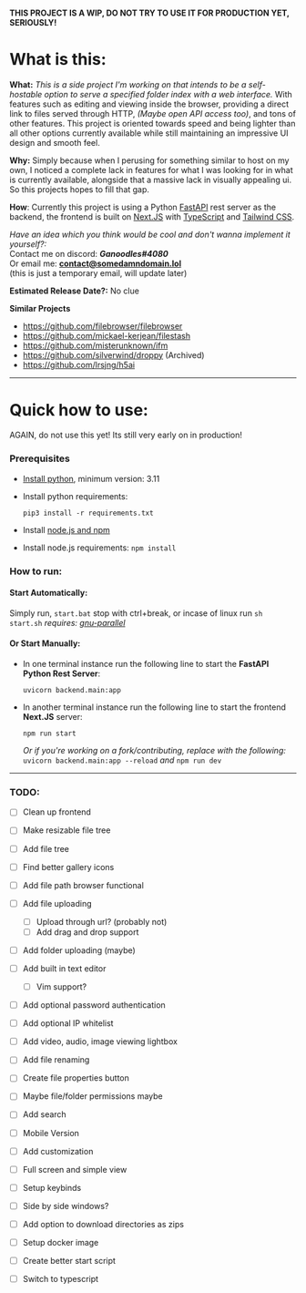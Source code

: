 #### THIS PROJECT IS A WIP, DO NOT TRY TO USE IT FOR PRODUCTION YET, SERIOUSLY!
# What is this:
**What:** _This is a side project I'm working on that intends to be a self-hostable option to serve a specified folder index with a web interface._ With features such as editing and viewing inside the browser, providing a direct link to files served through HTTP, _(Maybe open API access too)_, and tons of other features. This project is oriented towards speed and being lighter than all other options currently available while still maintaining an impressive UI design and smooth feel. 

**Why:** Simply because when I perusing for something similar to host on my own, I noticed a complete lack in features for what I was looking for in what is currently available, alongside that a massive lack in visually appealing ui. So this projects hopes to fill that gap.

**How**: Currently this project is using a Python [FastAPI](https://fastapi.tiangolo.com/) rest server as the backend, the frontend is built on [Next.JS](https://nextjs.org/) with [TypeScript](https://www.typescriptlang.org/) and [Tailwind CSS](https://tailwindcss.com/). 

_Have an idea which you think would be cool and don't wanna implement it yourself?:_\
Contact me on discord: **_Ganoodles#4080_**\
Or email me: __[contact@somedamndomain.lol](mailto:contact@somedamndomain.lol)__\
(this is just a temporary email, will update later)

**Estimated Release Date?:** No clue

**Similar Projects**
- https://github.com/filebrowser/filebrowser
- https://github.com/mickael-kerjean/filestash
- https://github.com/misterunknown/ifm
- https://github.com/silverwind/droppy (Archived)
- https://github.com/lrsjng/h5ai


------
# Quick how to use:
 AGAIN, do not use this yet! Its still very early on in production! 
### Prerequisites
- [Install python](https://www.python.org/downloads/), minimum version: 3.11
- Install python requirements:
    ```shell
    pip3 install -r requirements.txt
    ```

- Install [node.js and npm](https://nodejs.org/en/download/)
- Install node.js requirements: 
    ``npm install``

### How to run:
#### Start Automatically:
Simply run, ``start.bat`` stop with ctrl+break, or incase of linux run ``sh start.sh`` _requires: [gnu-parallel](https://www.gnu.org/software/parallel/)_

#### Or Start Manually:
- In one terminal instance run the following line to start the **FastAPI Python Rest Server**:
    ```shell
    uvicorn backend.main:app
    ```
- In another terminal instance run the following line to start the frontend **Next.JS** server:
    ```shell
    npm run start
    ```
    _Or if you're working on a fork/contributing, replace with the following:_\
    ``uvicorn backend.main:app --reload`` _and_ ``npm run dev``


----

### TODO:
- [ ] Clean up frontend
- [ ] Make resizable file tree
- [ ] Add file tree
- [ ] Find better gallery icons
- [ ] Add file path browser functional
- [ ] Add file uploading
  - [ ] Upload through url? (probably not)
  - [ ] Add drag and drop support
- [ ] Add folder uploading (maybe)
- [ ] Add built in text editor
  - [ ] Vim support?
- [ ] Add optional password authentication
- [ ] Add optional IP whitelist
- [ ] Add video, audio, image viewing lightbox
- [ ] Add file renaming
- [ ] Create file properties button
- [ ] Maybe file/folder permissions maybe
- [ ] Add search
- [ ] Mobile Version
- [ ] Add customization
- [ ] Full screen and simple view
- [ ] Setup keybinds
- [ ] Side by side windows?
- [ ] Add option to download directories as zips
- [ ] Setup docker image
- [ ] Create better start script
- [ ] Switch to typescript

